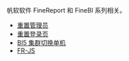 帆软软件 FineReport 和 FineBI 系列相关。

- [重置管理员](fanruan/重置管理员.md)
- [重置登录页](fanruan/重置登录页.md)
- [BI5 集群切换单机](fanruan/BI5集群切换单机.md)
- [FR-JS](fanruan/FR-JS.md)

